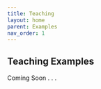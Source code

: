 ```yaml
---
title: Teaching
layout: home
parent: Examples
nav_order: 1
---
```

## Teaching Examples
Coming Soon . . . 
